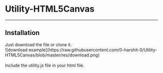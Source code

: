 <h1>Utility-HTML5Canvas</h1>

<hr>
<h2>
	Installation
</h2>
<p>
	Just download the file or clone it.<br>
	![download example](https://raw.githubusercontent.com/0-harshit-0/Utility-HTML5Canvas/blob/master/res/download.png)<br><br>
	Include the utility.js file in your html file.<br>
		<code><script type="application/js" src="utility.js" defer></code><br><br>
	If you want seperate files, navigate to assets folder and include it in your html file.<br>
		<code>
			<script type="application/js" src="assets/shapes.js" defer><br>
		</code>
	<br>
		<code>
			<script type="application/js" src="assets/vector.js" defer>
		</code>
	<br>
		<code>
			<script type="application/js" src="assets/stack.js" defer>
		</code>
</p>
<hr>
<h2>
	descriptions & Usage
</h2>
<ul>
	<li><h3>Stack.js</h3></li>
	<p>
		You can use this library to create a Stack Data Structure.<br><br>
		For Detailed Guide refer <a href='https://github.com/0-harshit-0/Utility-HTML5Canvas/wiki'>Wiki</a>.
	</p>
	<li><h3>Vector.js</h3></li>
	<p>
		You can use this library to create a 2D vector object and perform various Vector related function.<br><br>
		For Detailed Guide refer <a href='https://github.com/0-harshit-0/Utility-HTML5Canvas/wiki'>Wiki</a>.
	</p>
	<li><h3>shapes.js</h3></li>
	<p>
		This library can be used to draw basic shapes provided in context interface as well as complex shapes like pentagon, hexagon, etc. which are not supported in canvas directly. It can also be used to set colour.<br>
		Other functions like: Line Width, Line cap, shadows, etc. need to be set on your own.<br><br>
		For Detailed Guide refer <a href=https://github.com/0-harshit-0/Utility-HTML5Canvas/wiki>Wiki</a>.
	</p>
</ul>
